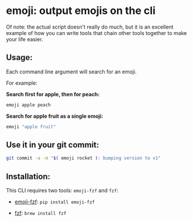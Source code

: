 # emoji: output emojis on the cli

Of note: the actual script doesn't really do much, but it is an excellent example of how you can write tools that chain other tools together to make your life easier.

## Usage:

Each command line argument will search for an emoji.

For example:

**Search first for apple, then for peach:**
```bash
emoji apple peach
```` 

**Search for apple fruit as a single emoji:**
```bash
emoji "apple fruit"
```

## Use it in your git commit:

```bash
git commit -a -m "$( emoji rocket ): bumping version to v1"
```

## Installation:

This CLI requires two tools: `emoji-fzf` and `fzf`:

- [emoji-fzf](https://github.com/noahp/emoji-fzf): `pip install emoji-fzf`

- [fzf](https://github.com/junegunn/fzf): `brew install fzf`
